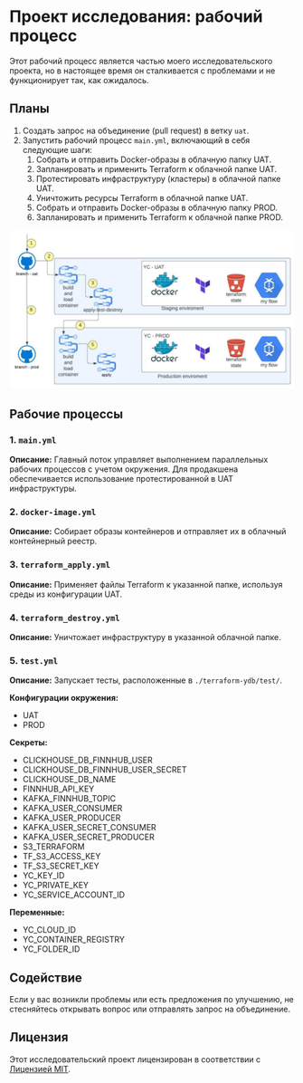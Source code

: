 # Проект исследования: рабочий процесс

Этот рабочий процесс является частью моего исследовательского проекта, но в настоящее время он сталкивается с проблемами и не функционирует так, как ожидалось.

## Планы

1. Создать запрос на объединение (pull request) в ветку `uat`.
2. Запустить рабочий процесс `main.yml`, включающий в себя следующие шаги:
    1. Собрать и отправить Docker-образы в облачную папку UAT.
    2. Запланировать и применить Terraform к облачной папке UAT.
    3. Протестировать инфраструктуру (кластеры) в облачной папке UAT.
    4. Уничтожить ресурсы Terraform в облачной папке UAT.
    5. Собрать и отправить Docker-образы в облачную папку PROD.
    6. Запланировать и применить Terraform к облачной папке PROD.

![Arch](https://github.com/Tousep/stream_finnhub_YC/blob/main/.github/workflows/workflow-plan.jpg)

## Рабочие процессы

### 1. `main.yml`

**Описание:** Главный поток управляет выполнением параллельных рабочих процессов с учетом окружения. Для продакшена обеспечивается использование протестированной в UAT инфраструктуры.

### 2. `docker-image.yml`

**Описание:** Собирает образы контейнеров и отправляет их в облачный контейнерный реестр.

### 3. `terraform_apply.yml`

**Описание:** Применяет файлы Terraform к указанной папке, используя среды из конфигурации UAT.

### 4. `terraform_destroy.yml`

**Описание:** Уничтожает инфраструктуру в указанной облачной папке.

### 5. `test.yml`

**Описание:** Запускает тесты, расположенные в `./terraform-ydb/test/`.

**Конфигурации окружения:**
  - UAT
  - PROD

**Секреты:**
  - CLICKHOUSE_DB_FINNHUB_USER
  - CLICKHOUSE_DB_FINNHUB_USER_SECRET
  - CLICKHOUSE_DB_NAME
  - FINNHUB_API_KEY
  - KAFKA_FINNHUB_TOPIC
  - KAFKA_USER_CONSUMER
  - KAFKA_USER_PRODUCER
  - KAFKA_USER_SECRET_CONSUMER
  - KAFKA_USER_SECRET_PRODUCER
  - S3_TERRAFORM
  - TF_S3_ACCESS_KEY
  - TF_S3_SECRET_KEY
  - YC_KEY_ID
  - YC_PRIVATE_KEY
  - YC_SERVICE_ACCOUNT_ID

**Переменные:**
  - YC_CLOUD_ID
  - YC_CONTAINER_REGISTRY
  - YC_FOLDER_ID

## Содействие

Если у вас возникли проблемы или есть предложения по улучшению, не стесняйтесь открывать вопрос или отправлять запрос на объединение.

## Лицензия

Этот исследовательский проект лицензирован в соответствии с [Лицензией MIT](LICENSE).
